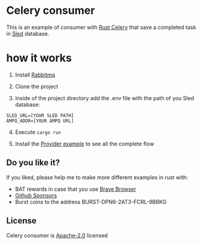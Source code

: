 # Celery consumer

This is an example of consumer with [Rust Celery](https://rusty-celery.github.io/) that save a completed task in [Sled](https://sled.rs/) database.

# how it works

1. Install [Rabbitmq](https://www.rabbitmq.com/)

2. Clone the project

3. Inside of the project directory add the .env file with the path of you Sled database:

```
SLED_URL=[YOUR SLED PATH]
AMPQ_ADDR=[YOUR AMPQ URL]
```

4. Execute `cargo run`

5. Install the [Provider example](https://github.com/dancespiele/celery_provider) to see all the complete flow

## Do you like it?

If you liked, please help me to make more different examples in rust with:

- BAT rewards in case that you use [Brave Browser](https://brave.com/)
- [Github Sponsors](https://github.com/sponsors/dancespiele)
- Burst coins to the address BURST-DPN6-2AT3-FCRL-9BBKG

## License

Celery consumer is [Apache-2.0](LICENSE.md) licensed